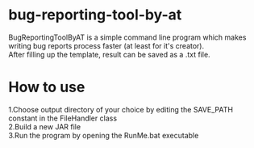 # bug-reporting-tool-by-at

BugReportingToolByAT is a simple command line program which makes writing bug reports process faster (at least for it's creator). </br>
After filling up the template, result can be saved as a .txt file.

# How to use
 1.Choose output directory of your choice by editing the SAVE_PATH constant in the FileHandler class </br>
 2.Build a new JAR file </br>
 3.Run the program by opening the RunMe.bat executable
